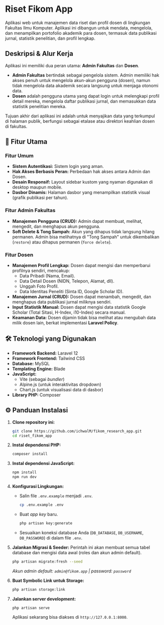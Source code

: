 # Riset Fikom App

Aplikasi web untuk manajemen data riset dan profil dosen di lingkungan Fakultas Ilmu Komputer. Aplikasi ini dibangun untuk mendata, mengelola, dan menampilkan portofolio akademik para dosen, termasuk data publikasi jurnal, statistik penelitian, dan profil lengkap.

## Deskripsi & Alur Kerja

Aplikasi ini memiliki dua peran utama: **Admin Fakultas** dan **Dosen**.

* **Admin Fakultas** bertindak sebagai pengelola sistem. Admin memiliki hak akses penuh untuk mengelola akun-akun pengguna (dosen), namun tidak mengelola data akademik secara langsung untuk menjaga otonomi data.
* **Dosen** adalah pengguna utama yang dapat login untuk melengkapi profil detail mereka, mengelola daftar publikasi jurnal, dan memasukkan data statistik penelitian mereka.

Tujuan akhir dari aplikasi ini adalah untuk menyajikan data yang terkumpul di halaman publik, berfungsi sebagai etalase atau direktori keahlian dosen di fakultas.

## 🚀 Fitur Utama

### Fitur Umum
* **Sistem Autentikasi:** Sistem login yang aman.
* **Hak Akses Berbasis Peran:** Perbedaan hak akses antara Admin dan Dosen.
* **Desain Responsif:** Layout sidebar kustom yang nyaman digunakan di desktop maupun mobile.
* **Dasbor Dinamis:** Halaman dasbor yang menampilkan statistik visual (grafik publikasi per tahun).

### Fitur Admin Fakultas
* **Manajemen Pengguna (CRUD):** Admin dapat membuat, melihat, mengedit, dan menghapus akun pengguna.
* **Soft Delete & Tong Sampah:** Akun yang dihapus tidak langsung hilang permanen. Admin bisa melihatnya di "Tong Sampah" untuk dikembalikan (`restore`) atau dihapus permanen (`force delete`).

### Fitur Dosen
* **Manajemen Profil Lengkap:** Dosen dapat mengisi dan memperbarui profilnya sendiri, mencakup:
    * Data Pribadi (Nama, Email).
    * Data Detail Dosen (NIDN, Telepon, Alamat, dll).
    * Unggah Foto Profil.
    * Data Identitas Peneliti (Sinta ID, Google Scholar ID).
* **Manajemen Jurnal (CRUD):** Dosen dapat menambah, mengedit, dan menghapus data publikasi jurnal miliknya sendiri.
* **Input Statistik Manual:** Dosen dapat mengisi data statistik Google Scholar (Total Sitasi, H-Index, i10-Index) secara manual.
* **Keamanan Data:** Dosen dijamin tidak bisa melihat atau mengubah data milik dosen lain, berkat implementasi **Laravel Policy**.

## 🛠️ Teknologi yang Digunakan

* **Framework Backend:** Laravel 12
* **Framework Frontend:** Tailwind CSS
* **Database:** MySQL
* **Templating Engine:** Blade
* **JavaScript:**
    * Vite (sebagai *bundler*)
    * Alpine.js (untuk interaktivitas dropdown)
    * Chart.js (untuk visualisasi data di dasbor)
* **Library PHP:** Composer

## ⚙️ Panduan Instalasi

1.  **Clone repository ini:**
    ```bash
    git clone https://github.com/ichwalM/fikom_research_app.git
    cd riset_fikom_app
    ```

2.  **Instal dependensi PHP:**
    ```bash
    composer install
    ```

3.  **Instal dependensi JavaScript:**
    ```bash
    npm install
    npm run dev
    ```

4.  **Konfigurasi Lingkungan:**
    * Salin file `.env.example` menjadi `.env`.
        ```bash
        cp .env.example .env
        ```
    * Buat *app key* baru.
        ```bash
        php artisan key:generate
        ```
    * Sesuaikan koneksi database Anda (`DB_DATABASE`, `DB_USERNAME`, `DB_PASSWORD`) di dalam file `.env`.

5.  **Jalankan Migrasi & Seeder:**
    Perintah ini akan membuat semua tabel database dan mengisi data awal (roles dan akun admin default).
    ```bash
    php artisan migrate:fresh --seed
    ```
    *Akun admin default: `admin@fikom.app` | password: `password`*

6.  **Buat Symbolic Link untuk Storage:**
    ```bash
    php artisan storage:link
    ```

7.  **Jalankan server development:**
    ```bash
    php artisan serve
    ```
    Aplikasi sekarang bisa diakses di `http://127.0.0.1:8000`.